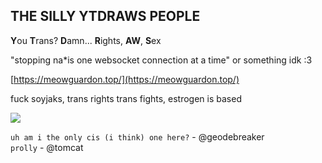 ## THE SILLY YTDRAWS PEOPLE
**Y**ou **T**rans? **D**amn... **R**ights, **AW**, **S**ex

"stopping na*is one websocket connection at a time" or something idk :3

[https://meowguardon.top/](https://meowguardon.top/)

fuck soyjaks, trans rights trans fights, estrogen is based

![](https://media.discordapp.net/attachments/716406814962352168/1204275878897524756/togif-1-2.gif?ex=67ea13cf&is=67e8c24f&hm=69b65c647e74f0ed784beb22caea949399368b80de0c5354ff1b80dbc36d7c78&)


`uh am i the only cis (i think) one here?` - @geodebreaker<br>
`prolly` - @tomcat
